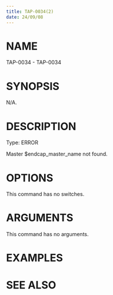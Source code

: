 ```yaml
---
title: TAP-0034(2)
date: 24/09/08
---
```


# NAME

TAP-0034 - TAP-0034

# SYNOPSIS

N/A.

# DESCRIPTION

Type: ERROR

Master $endcap_master_name not found.

# OPTIONS

This command has no switches.

# ARGUMENTS

This command has no arguments.

# EXAMPLES

# SEE ALSO
